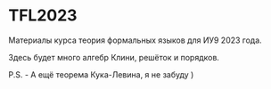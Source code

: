 # TFL2023

Материалы курса теория формальных языков для ИУ9 2023 года.

Здесь будет много алгебр Клини, решёток и порядков.

P.S. - А ещё теорема Кука-Левина, я не забуду )
